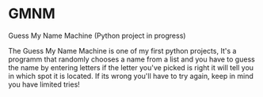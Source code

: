 # GMNM
Guess My Name Machine (Python project in progress)

The Guess My Name Machine is one of my first python projects, It's a programm that randomly chooses a name from a list and you have to guess the name by entering letters
if the letter you've picked is right it will tell you in which spot it is located. If its wrong you'll have to try again, keep in mind you have limited tries!
